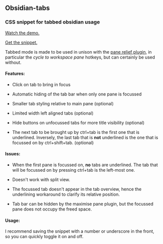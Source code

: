 ## Obsidian-tabs
### CSS snippet for tabbed obsidian usage


[Watch the demo.](https://i.imgur.com/7V0m2Ub.mp4)


[Get the snippet.](https://github.com/gitobsidiantutorial/obsidian-tabs/blob/main/tabs.css)

Tabbed mode is made to be used in unison with the [pane relief plugin](https://github.com/pjeby/pane-relief), in particular the _cycle to workspace pane_ hotkeys, but can certainly be used without.


#### Features: 

- Click on tab to bring in focus

- Automatic hiding of the tab bar when only one pane is focussed

- Smaller tab styling relative to main pane (optional)

- Limited width left aligned tabs (optional)

- Hide buttons on unfocussed tabs for more title visibility (optional)

 - The next tab to be brought up by ctrl+tab is the first one that is underlined. Inversely, the last tab that is **not** underlined is the one that is focussed on by ctrl+shift+tab. (optional)


#### Issues:

- When the first pane is focussed on, **no** tabs are underlined. The tab that will be focussed on by pressing ctrl+tab is the left-most one.

- Doesn't work with split view.

- The focussed tab doesn't appear in the tab overview, hence the underlining workaround to clarify its relative position.

- Tab bar can be hidden by the maximise pane plugin, but the focussed pane does not occupy the freed space.

#### Usage:
I recommend saving the snippet with a number or underscore in the front, so you can quickly toggle it on and off.
